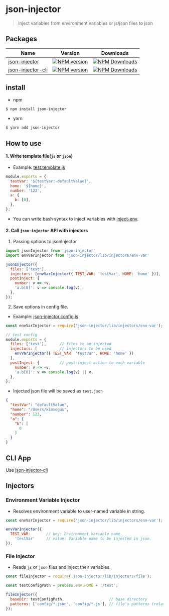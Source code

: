 # json-injector
> Inject variables from environment variables or js/json files to json

## Packages
| Name | Version | Downloads |
| --- | --- | --- |
| [json-injector](https://npmjs/packages/json-injector) | [![NPM version][json-injector-npm-image]][json-injector-npm-url] | [![NPM Downloads][json-injector-downloads-image]][json-injector-npm-url] |
| [json-injector-cli](https://npmjs/packages/json-injector-cli) | [![NPM version][json-injector-cli-npm-image]][json-injector-cli-npm-url] | [![NPM Downloads][json-injector-cli-downloads-image]][json-injector-cli-npm-url] |

## install
- npm
```bash
$ npm install json-injector
```
- yarn
```bash
$ yarn add json-injector
```

## How to use
#### 1. Write template file(`js` or `json`)
- Example: [test.template.js](packages/json-injector/testConfig/test.template.js)
```js
module.exports = {
  testVar: '${testVar:-defaultValue}',
  home: '${home}',
  number: '123',
  a: {
    b: [0],
  },
};
```
- You can write bash syntax to inject variables with [inject-env](https://github.com/kimxogus/inject-env).

#### 2. Call `json-injector` API with injectors
1) Passing options to jsonInjector
```js
import jsonInjector from 'json-injector'
import envVarInjector from 'json-injector/lib/injectors/env-var'

jsonInjector({
  files: ['test'],
  injectors: [envVarInjector({ TEST_VAR: 'testVar', HOME: 'home' })],
  postInject: {
    number: v => +v,
    'a.b[0]': v => console.log(v),
  },
});
```
2) Save options in config file.
  - Example: [json-injector.config.js](packages/json-injector/testConfig/json-injector.config.js)
```js
const envVarInjector = require('json-injector/lib/injectors/env-var');

// test config
module.exports = {
  files: ['test'],      // files to be injected
  injectors: [          // injectors to be used
    envVarInjector({ TEST_VAR: 'testVar', HOME: 'home' })
  ],
  postInject: {         // post-inject action to each variable
    number: v => +v,
    'a.b[0]': v => console.log(v) || v,
  },
};
```

- Injected json file will be saved as `test.json`
```json
{
  "testVar": "defaultValue",
  "home": "/Users/kimxogus",
  "number": 123,
  "a": {
    "b": [
      0
    ]
  }
}
```


## CLI App
Use [json-injector-cli](https://npmjs.org/packages/json-injector-cli)

## Injectors

### Environment Variable Injector
- Resolves environment variable to user-named variable in string.
```js
const envVarInjector = require('json-injector/lib/injectors/env-var');

envVarInjector({
  TEST_VAR:       // key: Environment Variable name.
    'testVar'     // value: Variable name to be injected in json.
});
```

### File Injector
- Reads `js` or `json` files and inject their variables.
```js
const fileInjector = require('json-injector/lib/injectors/file');

const testConfigPath = process.env.HOME + '/test';

fileInjector({
  baseDir: testConfigPath,                    // base directory
  patterns: ['config/*.json', 'config/*.js'], // file's patterns (relative to baseDir)
});
```

[json-injector-npm-image]: https://img.shields.io/npm/v/json-injector.svg?style=flat-square
[json-injector-npm-url]: https://www.npmjs.com/package/json-injector
[json-injector-downloads-image]: https://img.shields.io/npm/dm/json-injector.svg

[json-injector-cli-npm-image]: https://img.shields.io/npm/v/json-injector-cli.svg?style=flat-square
[json-injector-cli-npm-url]: https://www.npmjs.com/package/json-injector-cli
[json-injector-cli-downloads-image]: https://img.shields.io/npm/dm/json-injector-cli.svg